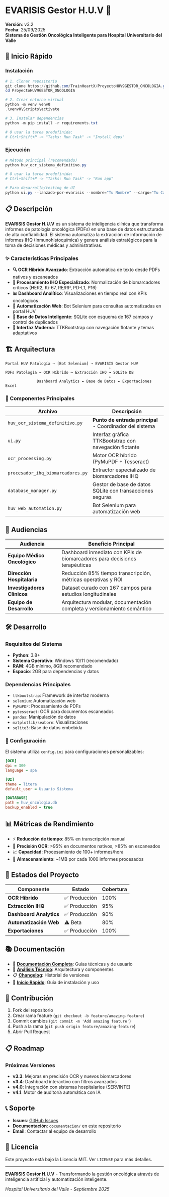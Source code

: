 # EVARISIS Gestor H.U.V 🏥

**Versión**: v3.2  
**Fecha**: 25/09/2025  
**Sistema de Gestión Oncológica Inteligente para Hospital Universitario del Valle**

## 🚀 Inicio Rápido

### Instalación

```powershell
# 1. Clonar repositorio
git clone https://github.com/TrainHeartX/ProyectoHUV9GESTOR_ONCOLOGIA.git
cd ProyectoHUV9GESTOR_ONCOLOGIA

# 2. Crear entorno virtual
python -m venv venv0
.\venv0\Scripts\activate

# 3. Instalar dependencias
python -m pip install -r requirements.txt

# O usar la tarea predefinida:
# Ctrl+Shift+P -> "Tasks: Run Task" -> "Install deps"
```

### Ejecución

```powershell
# Método principal (recomendado)
python huv_ocr_sistema_definitivo.py

# O usar la tarea predefinida:
# Ctrl+Shift+P -> "Tasks: Run Task" -> "Run app"

# Para desarrollo/testing de UI
python ui.py --lanzado-por-evarisis --nombre="Tu Nombre" --cargo="Tu Cargo" --tema="litera"
```

## 📋 Descripción

**EVARISIS Gestor H.U.V** es un sistema de inteligencia clínica que transforma informes de patología oncológica (PDFs) en una base de datos estructurada de alta confiabilidad. El sistema automatiza la extracción de información de informes IHQ (Inmunohistoquímica) y genera análisis estratégicos para la toma de decisiones médicas y administrativas.

### ✨ Características Principales

- **🔍 OCR Híbrido Avanzado**: Extracción automática de texto desde PDFs nativos y escaneados
- **🧬 Procesamiento IHQ Especializado**: Normalización de biomarcadores críticos (HER2, Ki-67, RE/RP, PD-L1, P16)
- **📊 Dashboard Analítico**: Visualizaciones en tiempo real con KPIs oncológicos
- **🤖 Automatización Web**: Bot Selenium para consultas automatizadas en portal HUV
- **💾 Base de Datos Inteligente**: SQLite con esquema de 167 campos y control de duplicados
- **🎨 Interfaz Moderna**: TTKBootstrap con navegación flotante y temas adaptativos

## 🏗️ Arquitectura

```
Portal HUV Patología → [Bot Selenium] → EVARISIS Gestor HUV
                                              ↓
PDFs Patología → OCR Híbrido → Extracción IHQ → SQLite DB
                                              ↓
              Dashboard Analytics ← Base de Datos ← Exportaciones Excel
```

### 📁 Componentes Principales

| Archivo | Descripción |
|---------|-------------|
| `huv_ocr_sistema_definitivo.py` | **Punto de entrada principal** - Coordinador del sistema |
| `ui.py` | Interfaz gráfica TTKBootstrap con navegación flotante |
| `ocr_processing.py` | Motor OCR híbrido (PyMuPDF + Tesseract) |
| `procesador_ihq_biomarcadores.py` | Extractor especializado de biomarcadores IHQ |
| `database_manager.py` | Gestor de base de datos SQLite con transacciones seguras |
| `huv_web_automation.py` | Bot Selenium para automatización web |

## 👥 Audiencias

| Audiencia | Beneficio Principal |
|-----------|-------------------|
| **Equipo Médico Oncológico** | Dashboard inmediato con KPIs de biomarcadores para decisiones terapéuticas |
| **Dirección Hospitalaria** | Reducción 85% tiempo transcripción, métricas operativas y ROI |
| **Investigadores Clínicos** | Dataset curado con 167 campos para estudios longitudinales |
| **Equipo de Desarrollo** | Arquitectura modular, documentación completa y versionamiento semántico |

## 🛠️ Desarrollo

### Requisitos del Sistema

- **Python**: 3.8+
- **Sistema Operativo**: Windows 10/11 (recomendado)
- **RAM**: 4GB mínimo, 8GB recomendado
- **Espacio**: 2GB para dependencias y datos

### Dependencias Principales

- `ttkbootstrap`: Framework de interfaz moderna
- `selenium`: Automatización web
- `PyMuPDF`: Procesamiento de PDFs
- `pytesseract`: OCR para documentos escaneados  
- `pandas`: Manipulación de datos
- `matplotlib/seaborn`: Visualizaciones
- `sqlite3`: Base de datos embebida

### 🔧 Configuración

El sistema utiliza `config.ini` para configuraciones personalizables:

```ini
[OCR]
dpi = 300
language = spa

[UI]
theme = litera
default_user = Usuario Sistema

[DATABASE]
path = huv_oncologia.db
backup_enabled = true
```

## 📊 Métricas de Rendimiento

- ⚡ **Reducción de tiempo**: 85% en transcripción manual
- 🎯 **Precisión OCR**: >95% en documentos nativos, >85% en escaneados
- 📈 **Capacidad**: Procesamiento de 100+ informes/hora
- 💾 **Almacenamiento**: ~1MB por cada 1000 informes procesados

## 🚦 Estados del Proyecto

| Componente | Estado | Cobertura |
|------------|--------|-----------|
| **OCR Híbrido** | ✅ Producción | 100% |
| **Extracción IHQ** | ✅ Producción | 95% |
| **Dashboard Analytics** | ✅ Producción | 90% |
| **Automatización Web** | ⚠️ Beta | 80% |
| **Exportaciones** | ✅ Producción | 100% |

## 📚 Documentación

- 📖 **[Documentación Completa](documentacion/README.md)**: Guías técnicas y de usuario
- 🔧 **[Análisis Técnico](documentacion/analisis/)**: Arquitectura y componentes
- 📋 **[Changelog](documentacion/CHANGELOG.md)**: Historial de versiones
- 🚀 **[Inicio Rápido](documentacion/INICIO_RAPIDO.md)**: Guía de instalación y uso

## 🤝 Contribución

1. Fork del repositorio
2. Crear rama feature (`git checkout -b feature/amazing-feature`)
3. Commit cambios (`git commit -m 'Add amazing feature'`)
4. Push a la rama (`git push origin feature/amazing-feature`)
5. Abrir Pull Request

## 📋 Roadmap

### Próximas Versiones

- **v3.3**: Mejoras en precisión OCR y nuevos biomarcadores
- **v3.4**: Dashboard interactivo con filtros avanzados
- **v4.0**: Integración con sistemas hospitalarios (SERVINTE)
- **v4.1**: Motor de auditoría automática con IA

## 📞 Soporte

- **Issues**: [GitHub Issues](https://github.com/TrainHeartX/ProyectoHUV9GESTOR_ONCOLOGIA/issues)
- **Documentación**: `documentacion/` en este repositorio
- **Email**: Contactar al equipo de desarrollo

## 📜 Licencia

Este proyecto está bajo la Licencia MIT. Ver `LICENSE` para más detalles.

---

**EVARISIS Gestor H.U.V** - Transformando la gestión oncológica através de inteligencia artificial y automatización inteligente.

*Hospital Universitario del Valle - Septiembre 2025*
